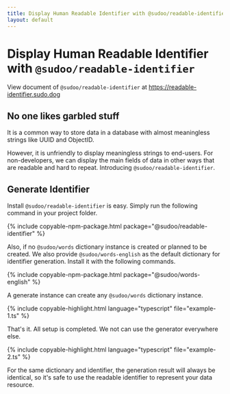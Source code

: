 ```yaml
---
title: Display Human Readable Identifier with @sudoo/readable-identifier
layout: default
---
```


# Display Human Readable Identifier with `@sudoo/readable-identifier`

View document of `@sudoo/readable-identifier` at <https://readable-identifier.sudo.dog>

## No one likes garbled stuff

It is a common way to store data in a database with almost meaningless strings like UUID and ObjectID.

However, it is unfriendly to display meaningless strings to end-users. For non-developers, we can display the main fields of data in other ways that are readable and hard to repeat. Introducing `@sudoo/readable-identifier`.

## Generate Identifier

Install `@sudoo/readable-identifier` is easy. Simply run the following command in your project folder.

{% include copyable-npm-package.html
    package="@sudoo/readable-identifier"
%}

Also, if no `@sudoo/words` dictionary instance is created or planned to be created. We also provide `@sudoo/words-english` as the default dictionary for identifier generation. Install it with the following commands.

{% include copyable-npm-package.html
    package="@sudoo/words-english"
%}

A generate instance can create any `@sudoo/words` dictionary instance.

{% include copyable-highlight.html
    language="typescript"
    file="example-1.ts"
%}

That's it. All setup is completed. We not can use the generator everywhere else.

{% include copyable-highlight.html
    language="typescript"
    file="example-2.ts"
%}

For the same dictionary and identifier, the generation result will always be identical, so it's safe to use the readable identifier to represent your data resource.
